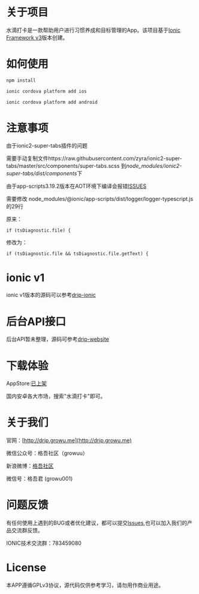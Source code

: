 # 关于项目

水滴打卡是一款帮助用户进行习惯养成和目标管理的App。该项目基于[Ionic Framework v3](http://ionicframework.com/)版本创建。

# 如何使用


```bash
npm install
```

```bash
ionic cordova platform add ios
```

```bash
ionic cordova platform add android
```

# 注意事项

由于ionic2-super-tabs插件的问题

需要手动复制文件https://raw.githubusercontent.com/zyra/ionic2-super-tabs/master/src/components/super-tabs.scss
到*node_modules/ionic2-super-tabs/dist/components*下

由于app-scripts3.19.2版本在AOT环境下编译会报错[ISSUES](https://github.com/ionic-team/ionic-cli/issues/2889)

需要修改 node_modules/@ionic/app-scripts/dist/logger/logger-typescript.js的29行

原来：

```if (tsDiagnostic.file) {```

修改为：

```if (tsDiagnostic.file && tsDiagnostic.file.getText) {```

# ionic v1

ionic v1版本的源码可以参考[drip-ionic](https://github.com/growu/drip-ionic)

# 后台API接口

后台API暂未整理，源码可参考[drip-website](https://github.com/growu/drip-website)

# 下载体验

 AppStore:[已上架](https://itunes.apple.com/cn/app/id1255579223)

 国内安卓各大市场，搜索"水滴打卡"即可。

# 关于我们

官网：[http://drip.growu.me](http://drip.growu.me)

微信公众号：格吾社区（growuu）

新浪微博：[格吾社区](http://weibo.com/growu)

微信号：格吾君 (growu001)

# 问题反馈

有任何使用上遇到的BUG或者优化建议，都可以提交[Issues](https://github.com/growu/drip-ionic3/issues),也可以加入我们的产品交流群反馈。

IONIC技术交流群：783459080

# License

本APP遵循GPLv3协议，源代码仅供参考学习，请勿用作商业用途。




